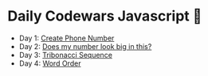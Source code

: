 # Daily Codewars Javascript 🚀

- Day 1: [Create Phone Number](https://www.codewars.com/kata/525f50e3b73515a6db000b83/train/javascript)
- Day 2: [Does my number look big in this?](https://www.codewars.com/kata/5287e858c6b5a9678200083c/train/javascript)
- Day 3: [Tribonacci Sequence](https://www.codewars.com/kata/556deca17c58da83c00002db/train/javascript)
- Day 4: [Word Order](https://www.codewars.com/kata/55c45be3b2079eccff00010f/train/javascript)
